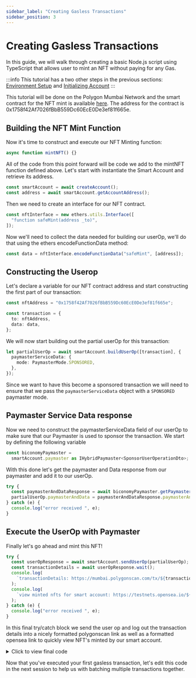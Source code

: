 ```yaml
---
sidebar_label: "Creating Gasless Transactions"
sidebar_position: 3
---
```


# Creating Gasless Transactions

In this guide, we will walk through creating a basic Node.js script using
TypeScript that allows user to mint an NFT without paying for any Gas.

:::info This tutorial has a two other steps in the previous sections:
[Environment Setup](environmentsetup) and
[Initializing Account](initializeaccount)
:::

This tutorial will be done on the Polygon Mumbai Network and the smart contract
for the NFT mint is available
[here](https://mumbai.polygonscan.com/address/0x1758f42Af7026fBbB559Dc60EcE0De3ef81f665e).
The address for the contract is 0x1758f42Af7026fBbB559Dc60EcE0De3ef81f665e.

## Building the NFT Mint Function

Now it's time to construct and execute our NFT Minting function:

```typescript
async function mintNFT() {}
```

All of the code from this point forward will be code we add to the mintNFT
function defined above. Let's start with instantiate the Smart Account and retrieve its address.

```typescript
const smartAccount = await createAccount();
const address = await smartAccount.getAccountAddress();
```

Then we need to create an interface for our NFT contract.

```typescript
const nftInterface = new ethers.utils.Interface([
  "function safeMint(address _to)",
]);
```

Now we'll need to collect the data needed for building our userOp, we'll do that
using the ethers encodeFunctionData method:

```typescript
const data = nftInterface.encodeFunctionData("safeMint", [address]);
```

## Constructing the Userop

Let's declare a variable for our NFT contract address and start constructing the
first part of our transaction:

```typescript
const nftAddress = "0x1758f42Af7026fBbB559Dc60EcE0De3ef81f665e";

const transaction = {
  to: nftAddress,
  data: data,
};
```

We will now start building out the partial userOp for this transaction:

```typescript
let partialUserOp = await smartAccount.buildUserOp([transaction], {
  paymasterServiceData: {
    mode: PaymasterMode.SPONSORED,
  },
});
```

Since we want to have this become a sponsored transaction we will need to ensure that we pass the `paymasterServiceData` object with a `SPONSORED` paymaster mode.

## Paymaster Service Data response

Now we need to construct the paymasterServiceData field of our userOp to make
sure that our Paymaster is used to sponsor the transaction. We start by defining
the following variable

```typescript
const biconomyPaymaster =
  smartAccount.paymaster as IHybridPaymaster<SponsorUserOperationDto>;
```

With this done let's get the paymaster and Data response from our paymaster and
add it to our userOp.

```typescript
try {
  const paymasterAndDataResponse = await biconomyPaymaster.getPaymasterAndData(partialUserOp);
  partialUserOp.paymasterAndData = paymasterAndDataResponse.paymasterAndData;
} catch (e) {
  console.log("error received ", e);
}
```

## Execute the UserOp with Paymaster

Finally let's go ahead and mint this NFT!

```typescript
try {
  const userOpResponse = await smartAccount.sendUserOp(partialUserOp);
  const transactionDetails = await userOpResponse.wait();
  console.log(
    `transactionDetails: https://mumbai.polygonscan.com/tx/${transactionDetails.receipt.transactionHash}`,
  );
  console.log(
    `view minted nfts for smart account: https://testnets.opensea.io/${address}`,
  );
} catch (e) {
  console.log("error received ", e);
}
```

In this final try/catch block we send the user op and log out the transaction
details into a nicely formatted polygonscan link as well as a formatted opensea
link to quickly view NFT's minted by our smart account.

<details>
  <summary> Click to view final code </summary>

```typescript
import { config } from "dotenv";
import { IBundler, Bundler } from "@biconomy/bundler";
import { ChainId } from "@biconomy/core-types";
import {
  BiconomySmartAccountV2,
  DEFAULT_ENTRYPOINT_ADDRESS,
} from "@biconomy/account";
import {
  ECDSAOwnershipValidationModule,
  DEFAULT_ECDSA_OWNERSHIP_MODULE,
} from "@biconomy/modules";
import { ethers } from "ethers";
import {
  IPaymaster,
  BiconomyPaymaster,
  IHybridPaymaster,
  PaymasterMode,
  SponsorUserOperationDto,
} from "@biconomy/paymaster";

config();

const provider = new ethers.providers.JsonRpcProvider(
  "https://rpc.ankr.com/polygon_mumbai",
);
const wallet = new ethers.Wallet(process.env.PRIVATE_KEY || "", provider);

const bundler: IBundler = new Bundler({
  bundlerUrl:
    "https://bundler.biconomy.io/api/v2/80001/nJPK7B3ru.dd7f7861-190d-41bd-af80-6877f74b8f44",
  chainId: ChainId.POLYGON_MUMBAI,
  entryPointAddress: DEFAULT_ENTRYPOINT_ADDRESS,
});

const paymaster: IPaymaster = new BiconomyPaymaster({
  paymasterUrl:
    "https://paymaster.biconomy.io/api/v1/80001/Tpk8nuCUd.70bd3a7f-a368-4e5a-af14-80c7f1fcda1a",
});

async function createAccount() {
  const module = await ECDSAOwnershipValidationModule.create({
    signer: wallet,
    moduleAddress: DEFAULT_ECDSA_OWNERSHIP_MODULE,
  });

  let biconomyAccount = await BiconomySmartAccountV2.create({
    chainId: ChainId.POLYGON_MUMBAI,
    bundler: bundler,
    paymaster: paymaster,
    entryPointAddress: DEFAULT_ENTRYPOINT_ADDRESS,
    defaultValidationModule: module,
    activeValidationModule: module,
  });
  console.log("address", await biconomyAccount.getAccountAddress());
  return biconomyAccount;
}

async function mintNFT() {
  const smartAccount = await createAccount();
  const address = await smartAccount.getAccountAddress();
  const nftInterface = new ethers.utils.Interface([
    "function safeMint(address _to)",
  ]);

  const data = nftInterface.encodeFunctionData("safeMint", [address]);

  const nftAddress = "0x1758f42Af7026fBbB559Dc60EcE0De3ef81f665e";

  const transaction = {
    to: nftAddress,
    data: data,
  };

  let partialUserOp = await smartAccount.buildUserOp([transaction], {
    paymasterServiceData: {
      mode: PaymasterMode.SPONSORED,
    },
  });

  const biconomyPaymaster =
    smartAccount.paymaster as IHybridPaymaster<SponsorUserOperationDto>;

  try {
    const userOpResponse = await smartAccount.sendUserOp(partialUserOp);
    const transactionDetails = await userOpResponse.wait();
    console.log(
      `transactionDetails: https://mumbai.polygonscan.com/tx/${transactionDetails.receipt.transactionHash}`,
    );
    console.log(
      `view minted nfts for smart account: https://testnets.opensea.io/${address}`,
    );
  } catch (e) {
    console.log("error received ", e);
  }
}

mintNFT();
```

</details>

Now that you've executed your first gasless transaction, let's edit this code in
the next session to help us with batching multiple transactions together.
